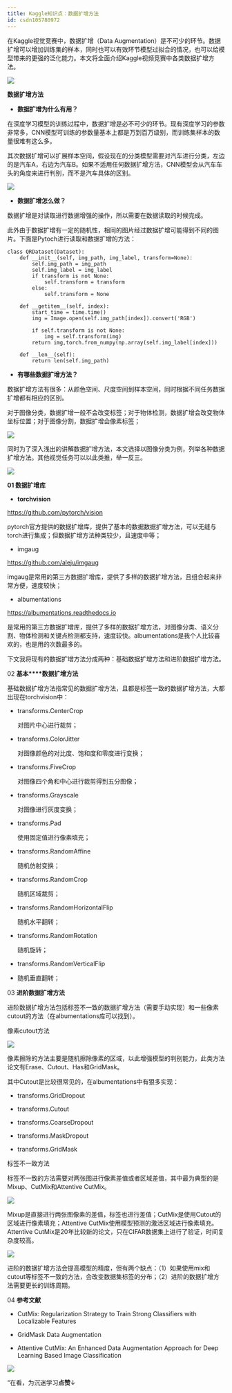 ```yaml
---
title: Kaggle知识点：数据扩增方法
id: csdn105780972
---
```


在Kaggle视觉竞赛中，数据扩增（Data Augmentation）是不可少的环节。数据扩增可以增加训练集的样本，同时也可以有效环节模型过拟合的情况，也可以给模型带来的更强的泛化能力。本文将全面介绍Kaggle视频竞赛中各类数据扩增方法。

![](../img/8e8edf3d97288a30b5b152b26dec4984.png)

**数据扩增方法**

*   **数据扩增为什么有用？**

在深度学习模型的训练过程中，数据扩增是必不可少的环节。现有深度学习的参数非常多，CNN模型可训练的参数量基本上都是万到百万级别，而训练集样本的数量很难有这么多。

其次数据扩增可以扩展样本空间，假设现在的分类模型需要对汽车进行分类，左边的是汽车A，右边为汽车B。如果不适用任何数据扩增方法，CNN模型会从汽车车头的角度来进行判别，而不是汽车具体的区别。

![](../img/e9e0845271e75ae53857da99d92f6a93.png)

*   **数据扩增怎么做？**

数据扩增是对读取进行数据增强的操作，所以需要在数据读取的时候完成。

此外由于数据扩增有一定的随机性，相同的图片经过数据扩增可能得到不同的图片。下面是Pytoch进行读取和数据扩增的方法：

```
class QRDataset(Dataset):
    def __init__(self, img_path, img_label, transform=None):
        self.img_path = img_path
        self.img_label = img_label 
        if transform is not None:
            self.transform = transform
        else:
            self.transform = None

    def __getitem__(self, index):
        start_time = time.time()
        img = Image.open(self.img_path[index]).convert('RGB')

        if self.transform is not None:
            img = self.transform(img)
        return img,torch.from_numpy(np.array(self.img_label[index]))

    def __len__(self):
        return len(self.img_path) 
```

*   **有哪些数据扩增方法？**

数据扩增方法有很多：从颜色空间、尺度空间到样本空间，同时根据不同任务数据扩增都有相应的区别。

对于图像分类，数据扩增一般不会改变标签；对于物体检测，数据扩增会改变物体坐标位置；对于图像分割，数据扩增会像素标签；

![](../img/0d5c99e2850dfadb852ddbf42e655347.png)

同时为了深入浅出的讲解数据扩增方法，本文选择以图像分类为例，列举各种数据扩增方法。其他视觉任务可以以此类推，举一反三。

![](../img/74b0b0c12d0582d10bec5e46524aee2e.png)

**01 数据扩增库**

*   **torchvision**

https://github.com/pytorch/vision

pytorch官方提供的数据扩增库，提供了基本的数据数据扩增方法，可以无缝与torch进行集成；但数据扩增方法种类较少，且速度中等；

*   imgaug

https://github.com/aleju/imgaug

imgaug是常用的第三方数据扩增库，提供了多样的数据扩增方法，且组合起来非常方便，速度较快；

*   albumentations

https://albumentations.readthedocs.io

是常用的第三方数据扩增库，提供了多样的数据扩增方法，对图像分类、语义分割、物体检测和关键点检测都支持，速度较快。albumentations是我个人比较喜欢的，也是用的次数最多的。

下文我将现有的数据扩增方法分成两种：基础数据扩增方法和进阶数据扩增方法。

02 **基本****数据扩增方法**

基础数据扩增方法指常见的数据扩增方法，且都是标签一致的数据扩增方法，大都出现在torchvision中：

*   transforms.CenterCrop

    对图片中心进行裁剪；

*   transforms.ColorJitter

    对图像颜色的对比度、饱和度和零度进行变换；

*   transforms.FiveCrop

    对图像四个角和中心进行裁剪得到五分图像；

*   transforms.Grayscale

    对图像进行灰度变换；

*   transforms.Pad

    使用固定值进行像素填充；

*   transforms.RandomAffine

    随机仿射变换；

*   transforms.RandomCrop

    随机区域裁剪；

*   transforms.RandomHorizontalFlip

    随机水平翻转；

*   transforms.RandomRotation

    随机旋转；

*   transforms.RandomVerticalFlip

*   随机垂直翻转；

03 **进阶数据扩增方法**

进阶数据扩增方法包括标签不一致的数据扩增方法（需要手动实现）和一些像素cutout的方法（在albumentations库可以找到）。

像素cutout方法

![](../img/99e91fbb378da5f018f02ea21c62a641.png)

像素擦除的方法主要是随机擦除像素的区域，以此增强模型的判别能力，此类方法论文有Erase、Cutout、Has和GridMask。

其中Cutout是比较很常见的，在albumentations中有狠多实现：

*   transforms.GridDropout

*   transforms.Cutout

*   transforms.CoarseDropout

*   transforms.MaskDropout

*   transforms.GridMask

标签不一致方法

标签不一致的方法需要对两张图进行像素差值或者区域差值，其中最为典型的是Mixup、CutMix和Attentive CutMix。

![](../img/4e5c7007dff450d39d3398130f5f4d3f.png)

Mixup是直接进行两张图像素的差值，标签也进行差值；CutMix是使用Cutout的区域进行像素填充；Attentive CutMix使用模型预测的激活区域进行像素填充。Attentive CutMix是20年比较新的论文，只在CIFAR数据集上进行了验证，时间复杂度较高。

![](../img/8316b055414d370206026b506bb636de.png)

进阶的数据扩增方法会提高模型的精度，但有两个缺点：（1）如果使用mix和cutout等标签不一致的方法，会改变数据集标签的分布；（2）进阶的数据扩增方法需要更长的训练周期。

04 **参考文献**

*   CutMix: Regularization Strategy to Train Strong Classifiers with Localizable Features

*   GridMask Data Augmentation

*   Attentive CutMix: An Enhanced Data Augmentation Approach for Deep Learning Based Image Classification

![](../img/ac1260bd6d55ebcd4401293b8b1ef5ff.png)

“在看，为沉迷学习**点赞**↓